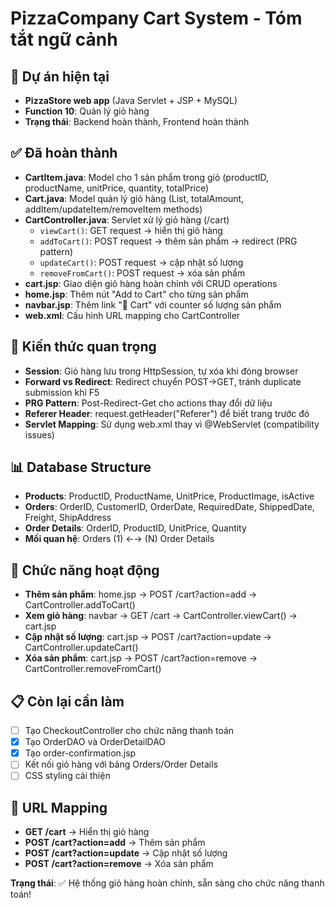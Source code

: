 # PizzaCompany Cart System - Tóm tắt ngữ cảnh

## 🎯 Dự án hiện tại
- **PizzaStore web app** (Java Servlet + JSP + MySQL)
- **Function 10**: Quản lý giỏ hàng
- **Trạng thái**: Backend hoàn thành, Frontend hoàn thành

## ✅ Đã hoàn thành
- **CartItem.java**: Model cho 1 sản phẩm trong giỏ (productID, productName, unitPrice, quantity, totalPrice)
- **Cart.java**: Model quản lý giỏ hàng (List<CartItem>, totalAmount, addItem/updateItem/removeItem methods)
- **CartController.java**: Servlet xử lý giỏ hàng (/cart)
  - `viewCart()`: GET request → hiển thị giỏ hàng
  - `addToCart()`: POST request → thêm sản phẩm → redirect (PRG pattern)
  - `updateCart()`: POST request → cập nhật số lượng
  - `removeFromCart()`: POST request → xóa sản phẩm
- **cart.jsp**: Giao diện giỏ hàng hoàn chỉnh với CRUD operations
- **home.jsp**: Thêm nút "Add to Cart" cho từng sản phẩm
- **navbar.jsp**: Thêm link "🛒 Cart" với counter số lượng sản phẩm
- **web.xml**: Cấu hình URL mapping cho CartController

## 🔧 Kiến thức quan trọng
- **Session**: Giỏ hàng lưu trong HttpSession, tự xóa khi đóng browser
- **Forward vs Redirect**: Redirect chuyển POST→GET, tránh duplicate submission khi F5
- **PRG Pattern**: Post-Redirect-Get cho actions thay đổi dữ liệu
- **Referer Header**: request.getHeader("Referer") để biết trang trước đó
- **Servlet Mapping**: Sử dụng web.xml thay vì @WebServlet (compatibility issues)

## 📊 Database Structure
- **Products**: ProductID, ProductName, UnitPrice, ProductImage, isActive
- **Orders**: OrderID, CustomerID, OrderDate, RequiredDate, ShippedDate, Freight, ShipAddress
- **Order Details**: OrderID, ProductID, UnitPrice, Quantity
- **Mối quan hệ**: Orders (1) ←→ (N) Order Details

## 🎯 Chức năng hoạt động
- **Thêm sản phẩm**: home.jsp → POST /cart?action=add → CartController.addToCart()
- **Xem giỏ hàng**: navbar → GET /cart → CartController.viewCart() → cart.jsp
- **Cập nhật số lượng**: cart.jsp → POST /cart?action=update → CartController.updateCart()
- **Xóa sản phẩm**: cart.jsp → POST /cart?action=remove → CartController.removeFromCart()

## 📋 Còn lại cần làm
- [ ] Tạo CheckoutController cho chức năng thanh toán
- [x] Tạo OrderDAO và OrderDetailDAO
- [x] Tạo order-confirmation.jsp
- [ ] Kết nối giỏ hàng với bảng Orders/Order Details
- [ ] CSS styling cải thiện

## 🔄 URL Mapping
- **GET /cart** → Hiển thị giỏ hàng
- **POST /cart?action=add** → Thêm sản phẩm
- **POST /cart?action=update** → Cập nhật số lượng
- **POST /cart?action=remove** → Xóa sản phẩm

**Trạng thái**: ✅ Hệ thống giỏ hàng hoàn chỉnh, sẵn sàng cho chức năng thanh toán!
